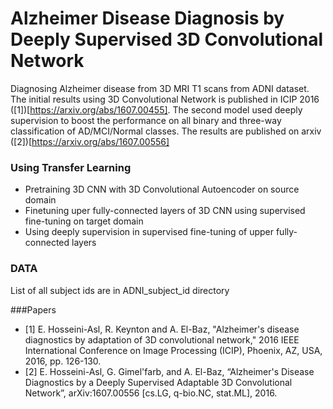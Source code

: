 # Alzheimer Disease Diagnosis by Deeply Supervised 3D Convolutional Network
Diagnosing Alzheimer disease from 3D MRI T1 scans from ADNI dataset. The initial results using 3D Convolutional Network is published in ICIP 2016 ([1])[https://arxiv.org/abs/1607.00455]. The second model used deeply supervision to boost the performance on all binary and three-way classification of AD/MCI/Normal classes. The results are published on arxiv ([2])[https://arxiv.org/abs/1607.00556]
### Using Transfer Learning 
* Pretraining 3D CNN with 3D Convolutional Autoencoder on source domain  
* Finetuning uper fully-connected layers of 3D CNN using supervised fine-tuning on target domain  
* Using deeply supervision in supervised fine-tuning of upper fully-connected layers  

### DATA
List of all subject ids are in ADNI_subject_id directory


###Papers 
* [1] E. Hosseini-Asl, R. Keynton and A. El-Baz, "Alzheimer's disease diagnostics by adaptation of 3D convolutional network," 2016 IEEE International Conference on Image Processing (ICIP), Phoenix, AZ, USA, 2016, pp. 126-130. 
* [2] E. Hosseini-Asl, G. Gimel'farb, and A. El-Baz, “Alzheimer's Disease Diagnostics by a  Deeply Supervised Adaptable 3D Convolutional Network”, arXiv:1607.00556 [cs.LG, q-bio.NC, stat.ML], 2016.
